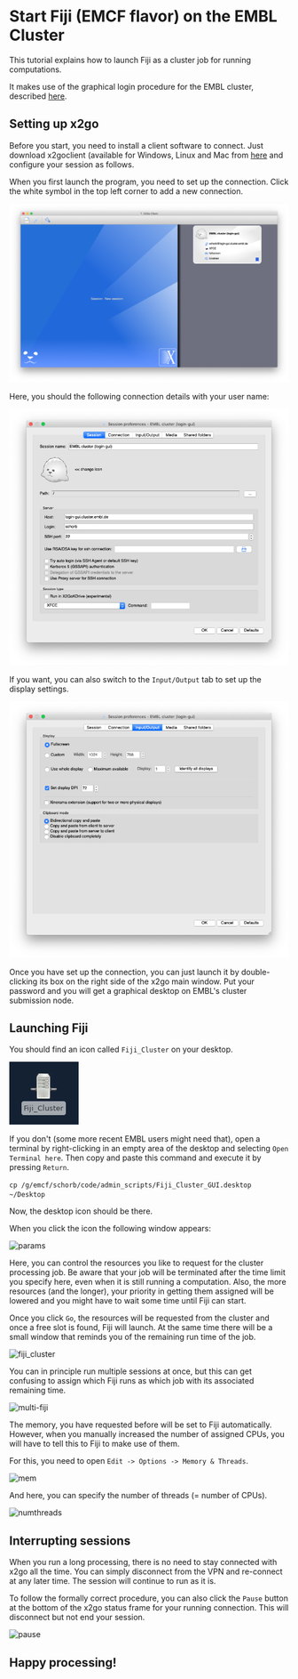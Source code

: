 # Start Fiji (EMCF flavor) on the EMBL Cluster

This tutorial explains how to launch Fiji as a cluster job for running computations.

It makes use of the graphical login procedure for the EMBL cluster, described [here](https://wiki.embl.de/cluster/Env).


## Setting up x2go

Before you start, you need to install a client software to connect.
Just download x2goclient (available for Windows, Linux and Mac from [here](https://wiki.x2go.org/doku.php/doc:installation:x2goclient) and configure your session as follows.

When you first launch the program, you need to set up the connection. Click the white symbol in the top left corner to add a new connection.

![x2go](doc/img/X2go.png "x2go")

Here, you should the following connection details with your user name:

![x2go_connect](doc/img/conn_01.png "x2go - connection details")

If you want, you can also switch to the `Input/Output` tab to set up the display settings.

![x2go_disp](doc/img/conn_disp.png "x2go - display settings")


Once you have set up the connection, you can just launch it by double-clicking its box on the right side of the x2go main window. Put your password and you will get a graphical desktop on EMBL's cluster submission node.

## Launching Fiji

You should find an icon called `Fiji_Cluster` on your desktop.

![desktop](doc/img/desktop_icon.png "Fiji - Desktop icon")

If you don't (some more recent EMBL users might need that), open a terminal by right-clicking in an empty area of the desktop and selecting `Open Terminal here`.
Then copy and paste this command and execute it by pressing `Return`.

```cp /g/emcf/schorb/code/admin_scripts/Fiji_Cluster_GUI.desktop ~/Desktop```

Now, the desktop icon should be there.

When you click the icon the following window appears:

![params](doc/img/fiji_cluster_params.png "Fiji - Cluster parameters")

Here, you can control the resources you like to request for the cluster processing job. Be aware that your job will be terminated after the time limit you specify here, even when it is still running a computation. Also, the more resources (and the longer), your priority in getting them assigned will be lowered and you might have to wait some time until Fiji can start.

Once you click `Go`, the resources will be requested from the cluster and once a free slot is found, Fiji will launch. At the same time there will be a small window that reminds you of the remaining run time of the job.

![fiji_cluster](doc/img/cluster_fiji.png "Fiji - Cluster run")

You can in principle run multiple sessions at once, but this can get confusing to assign which Fiji runs as which job with its associated remaining time.

![multi-fiji](doc/img/multi-fiji.png "Fiji - multiple sessions")

The memory, you have requested before will be set to Fiji automatically. However, when you manually increased the number of assigned CPUs, you will have to tell this to Fiji to make use of them.

For this, you need to open `Edit -> Options -> Memory & Threads`.

![mem](doc/img/mem_threads.png "Fiji - Cluster parameters")

And here, you can specify the number of threads (= number of CPUs).

![numthreads](doc/img/mem_threads_01.png "Fiji - Cluster parameters")

## Interrupting sessions

When you run a long processing, there is no need to stay connected with x2go all the time. You can simply disconnect from the VPN and re-connect at any later time. The session will continue to run as it is.

To follow the formally correct procedure, you can also click the `Pause` button at the bottom of the x2go status frame for your running connection. This will disconnect but not end your session.

![pause](doc/img/x2go_pause.png "x2go - Pause")



## Happy processing!
